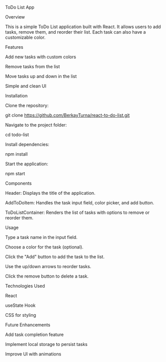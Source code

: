 ToDo List App

Overview

This is a simple ToDo List application built with React. It allows users to add tasks, remove them, and reorder their list. Each task can also have a customizable color.

Features

Add new tasks with custom colors

Remove tasks from the list

Move tasks up and down in the list

Simple and clean UI

Installation

Clone the repository:

git clone https://github.com/BerkayTurna/react-to-do-list.git

Navigate to the project folder:

cd todo-list

Install dependencies:

npm install

Start the application:

npm start

Components

Header: Displays the title of the application.

AddToDoItem: Handles the task input field, color picker, and add button.

ToDoListContainer: Renders the list of tasks with options to remove or reorder them.

Usage

Type a task name in the input field.

Choose a color for the task (optional).

Click the "Add" button to add the task to the list.

Use the up/down arrows to reorder tasks.

Click the remove button to delete a task.

Technologies Used

React

useState Hook

CSS for styling

Future Enhancements

Add task completion feature

Implement local storage to persist tasks

Improve UI with animations

